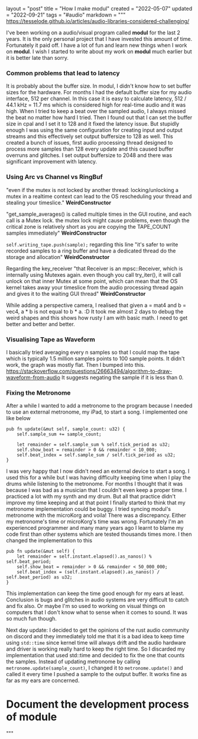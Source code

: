 layout = "post"
title = "How I make modul"
created = "2022-05-07"
updated = "2022-09-21"
tags = "#audio"
markdown = """
https://tesselode.github.io/articles/audio-libraries-considered-challenging/

I've been working on a audio/visual program called **modul** for the last 2 years. It is the only personal project that I have invested this amount of time. Fortunately it paid off. I have a lot of fun and learn new things when I work on **modul**. I wish I started to write about my work on **modul** much earlier but it is better late than sorry. 

###  Common problems that lead to latency
It is probably about the buffer size. In modul, I didn't know how to set buffer sizes for the
hardware. For months I had the default buffer size for my audio interface, 512 per channel.
In this case it is easy to calculate latency, 512 / 44.1 kHz = 11.7 ms which is considered high
for real-time audio and it was high. When I tried to keep a beat over the sampled audio, I
always missed the beat no matter how hard I tried. Then I found out that I can set the buffer size
in cpal and I set it to 128 and it fixed the latency issue. But stupidly enough I was using the
same configuration for creating input and output streams and this effectively set output buffersize
to 128 as well. This created a bunch of issues, first audio processing thread designed to process
more samples than 128 every update and this caused buffer overruns and glitches. I set output
buffersize to 2048 and there was significant improvement with latency.

### Using Arc<Mutex> vs Channel vs RingBuf
"even if the mutex is not locked by another thread: locking/unlocking a mutex in a realtime context
can lead to the OS rescheduling your thread and stealing your timeslice." **WeirdConstructor**

"get_sample_averages() is called multiple times in the GUI routine, and each call is a Mutex lock.
the mutex lock might cause problems, even though the critical zone is relatively short as you are
copying the TAPE_COUNT samples immediately" **WeirdConstructor**

```self.writing_tape.push(sample);``` regarding this line "it's safer to write recorded samples to a
ring buffer and have a dedicated thread do the storage and allocation" **WeirdConstructor**

Regarding the key_receiver "that Receiver is an mpsc::Receiver, which is internally using Mutexes
again. even though you call try_iter(), it will call unlock on that inner Mutex at some point,
which can mean that the OS kernel takes away your timeslice from the audio processing thread again
and gives it to the waiting GUI thread" **WeirdConstructor**

While adding a perspective camera, I realised that given a = mat4 and b = vec4, a * b is not equal
to b * a. :D It took me almost 2 days to debug the weird shapes and this shows how rusty I am with
basic math. I need to get better and better and better.

### Visualising Tape as Waveform
I basically tried averaging every n samples so that I could map the tape which is typically 1.5
million samples points to 100 sample points. It didn't work, the graph was mostly flat. Then I
bumped into this. https://stackoverflow.com/questions/26663494/algorithm-to-draw-waveform-from-audio
It suggests negating the sample if it is less than 0.

### Fixing the Metronome
After a while I wanted to add a metronome to the program because I needed to use an external metronome, my iPad, to start a song. I implemented one like below
```
pub fn update(&mut self, sample_count: u32) {
    self.sample_sum += sample_count;

    let remainder = self.sample_sum % self.tick_period as u32;
    self.show_beat = remainder > 0 && remainder < 10_000;
    self.beat_index = self.sample_sum / self.tick_period as u32;
}
```
I was very happy that I now didn't need an external device to start a song. I used this for a while but I was having difficulty keeping time when I play the drums while listening to the metronome. For months I thought that it was because I was bad as a musician that I couldn't even keep a proper time. I practiced a lot with my synth and my drum. But all that practice didn't improve my time keeping and at that point I finally started to think that my metronome implementation could be buggy. I tried syncing modul's metronome with the microKorg and voila! There was a discrepancy. Either my metronome's time or microKorg's time was wrong. Fortunately I'm an experienced programmer and many many years ago I learnt to blame my code first than other systems which are tested thousands times more. I then changed the implementation to this
```
pub fn update(&mut self) {
    let remainder = self.instant.elapsed().as_nanos() % self.beat_period;
    self.show_beat = remainder > 0 && remainder < 50_000_000;
    self.beat_index = (self.instant.elapsed().as_nanos() / self.beat_period) as u32;
}
```
This implementation can keep the time good enough for my ears at least. Conclusion is bugs and glitches in audio systems are very difficult to catch and fix also. Or maybe I'm so used to working on visual things on computers that I don't know what to sense when it comes to sound. It was so much fun though.

Next day update: I decided to get the opinions of the rust audio community on discord and they immediately told me that it is a bad idea to keep time using `std::time` since kernel time will always drift and the audio hardware and driver is working really hard to keep the right time. So I discarded my implementation that used std::time and decided to fix the one that counts the samples. Instead of updating metronome by calling `metronome.update(sample_count)`, I changed it to `metronome.update()` and called it every time I pushed a sample to the output buffer. It works fine as far as my ears are concerned.

# Document the development process of module
"""